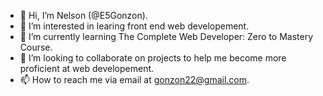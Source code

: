- 👋 Hi, I’m Nelson (@E5Gonzon).
- 👀 I’m interested in learing front end web developement.
- 🌱 I’m currently learning The Complete Web Developer: Zero to Mastery Course. 
- 💞️ I’m looking to collaborate on projects to help me become more proficient at web developement. 
- 📫 How to reach me via email at gonzon22@gmail.com.

<!---
E5Gonzon/E5Gonzon is a ✨ special ✨ repository because its `README.md` (this file) appears on your GitHub profile.
You can click the Preview link to take a look at your changes.
--->
